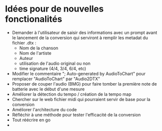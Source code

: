 # Idées pour de nouvelles fonctionalités

- Demander à l'utilisateur de saisir des informations avec un prompt avant le lancement de la conversion qui serviront à remplir les metadat du fichier .dtx :
  - Nom de la chanson
  - Nom de l'artiste
  - Auteur
  - utilisation de l'audio original ou non
  - time signature (4/4, 3/4, 6/4, etc)
- Modifier le commentaire "; Auto-generated by AudioToChart" pour remplacer "AudioToChart" par "Audio2DTX"
- Proposer de couper l'audio (BMG) pour faire tomber la première note de batterie avec le début d'une mesure
- Améliorer la détection du tempo / création de la tempo map
- Chercher sur le web fichier midi qui pourraient servir de base pour la conversion
- Améliorer l'architecture du code
- Réfléchir à une méthode pour tester l'efficacité de la conversion
- Tout réécrire en go
- 
